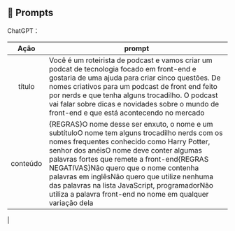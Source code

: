 ## 🧠 Prompts


ChatGPT：

|   Ação   | prompt                                                                                                                                                                                                                                                                         |
| :------: | ------------------------------------------------------------------------------------------------------------------------------------------------------------------------------------------------------------------------------------------------------------------------------ |
|  título  | Você é um roteirista de podcast e vamos criar um podcat de tecnologia focado em front-end e gostaria de uma ajuda para criar cinco questões. De nomes criativos para um podcast de front end feito por nerds e que tenha alguns trocadilho. O podcast vai falar sobre dicas e novidades sobre o mundo de front-end e que está acontecendo no mercado|
| conteúdo | {REGRAS}O nome desse ser enxuto, o nome e um subtítuloO nome tem alguns trocadilho nerds com os nomes frequentes conhecido como Harry Potter, senhor dos anéisO nome deve conter algumas palavras fortes que remete a front-end{REGRAS NEGATIVAS}Não quero que o nome contenha palavras em inglêsNão quero que utilize nenhuma das palavras na lista JavaScript, programadorNão utiliza a palavra front-end no nome em qualquer variação dela
|

